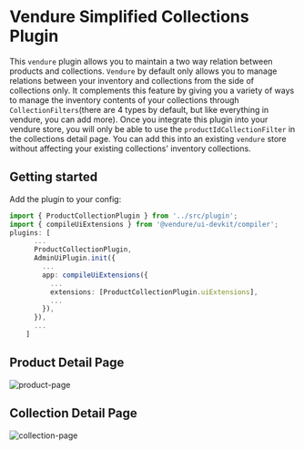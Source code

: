 # Vendure Simplified  Collections Plugin
This `vendure` plugin allows you to maintain a two way relation between products and collections. `Vendure` by default only allows you to manage relations between your inventory and collections from the side of collections only. It complements this feature by giving you a variety of ways to manage the inventory contents of your collections through `CollectionFilters`(there are 4 types by default, but like everything in vendure, you can add more). Once you integrate this plugin into your vendure store, you will only be able to use the `productIdCollectionFilter` in the collections detail page. You can add this into an existing `vendure` store without affecting your existing collections' inventory collections.
## Getting started
Add the plugin to your config:
```ts
import { ProductCollectionPlugin } from '../src/plugin';
import { compileUiExtensions } from '@vendure/ui-devkit/compiler';
plugins: [
      ...
      ProductCollectionPlugin,
      AdminUiPlugin.init({
        ...
        app: compileUiExtensions({
          ...
          extensions: [ProductCollectionPlugin.uiExtensions],
          ...
        }),
      }),
      ...
    ]
```
## Product Detail Page
![product-page](https://github.com/dalyathan/vendure-simplified-collections-plugin/assets/39517388/d7e5ac1a-a70e-4375-8371-92c00dea48b4)
## Collection Detail Page
![collection-page](https://github.com/dalyathan/vendure-simplified-collections-plugin/assets/39517388/17cb2ab9-fb8c-4786-b1a3-50b292abc65d)
